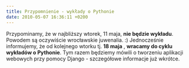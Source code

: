 ```yaml
---
title: Przypomnienie - wykłady o Pythonie
date: 2010-05-07 16:36:11 +0200
---
```

Przypominamy, że w najbliższy wtorek, 11 maja, **nie będzie wykładu**. Powodem są oczywiście wrocławskie juwenalia. :) Jednocześnie informujemy, że od kolejnego wtorku tj. **18 maja** , **wracamy do cyklu wykładów o Pythonie**. Tym razem będziemy mówili o tworzeniu aplikacji webowych przy pomocy Django - szczegółowe informacje już wkrótce.

